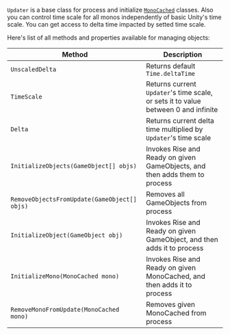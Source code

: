 `Updater` is a base class for process and initialize [`MonoCached`](monocached.md) classes. Also you can control time scale for all monos independently of basic Unity's time scale. You can get access to delta time impacted by setted time scale.

Here's list of all methods and properties available for managing objects:

|Method|Description|
|-|-|
|`UnscaledDelta`|Returns default `Time.deltaTime`|
|`TimeScale`|Returns current `Updater`'s time scale, or sets it to value between 0 and infinite|
|`Delta`|Returns current delta time multiplied by `Updater`'s time scale|
|`InitializeObjects(GameObject[] objs)`|Invokes Rise and Ready on given GameObjects, and then adds them to process|
|`RemoveObjectsFromUpdate(GameObject[] objs)`|Removes all GameObjects from process|
|`InitializeObject(GameObject obj)`|Invokes Rise and Ready on given GameObject, and then adds it to process|
|`InitializeMono(MonoCached mono)`|Invokes Rise and Ready on given MonoCached, and then adds it to process|
|`RemoveMonoFromUpdate(MonoCached mono)`|Removes given MonoCached from process|
